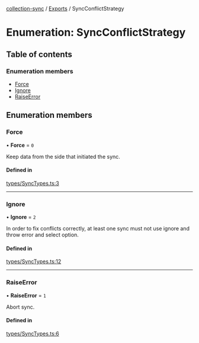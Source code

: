 [collection-sync](../README.md) / [Exports](../modules.md) / SyncConflictStrategy

# Enumeration: SyncConflictStrategy

## Table of contents

### Enumeration members

- [Force](SyncConflictStrategy.md#force)
- [Ignore](SyncConflictStrategy.md#ignore)
- [RaiseError](SyncConflictStrategy.md#raiseerror)

## Enumeration members

### Force

• **Force** = `0`

Keep data from the side that initiated the sync.

#### Defined in

[types/SyncTypes.ts:3](https://github.com/ChrisVilches/Collection-Sync/blob/1f1b4b7/src/types/SyncTypes.ts#L3)

___

### Ignore

• **Ignore** = `2`

In order to fix conflicts correctly, at least one
sync must not use ignore and throw error and select option.

#### Defined in

[types/SyncTypes.ts:12](https://github.com/ChrisVilches/Collection-Sync/blob/1f1b4b7/src/types/SyncTypes.ts#L12)

___

### RaiseError

• **RaiseError** = `1`

Abort sync.

#### Defined in

[types/SyncTypes.ts:6](https://github.com/ChrisVilches/Collection-Sync/blob/1f1b4b7/src/types/SyncTypes.ts#L6)
